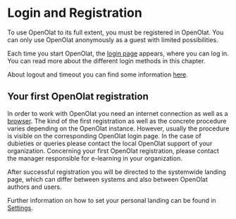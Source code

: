 # Login and Registration

To use OpenOlat to its full extent, you must be registered in OpenOlat. You can only use OpenOlat anonymously as a guest with limited possibilities. 

Each time you start OpenOlat, the [login page](Login_Page.md) appears, where you can log in. You can read more about the different login methods in this chapter.

About logout and timeout you can find some information [here](../basic_concepts/Session_Timeout_and_Logout.md).



## Your first OpenOlat registration

In order to work with OpenOlat you need an internet connection as well as a
[browser](Login_Page.md#LoginPage-login_browsercheck). The kind of the first
registration as well as the concrete procedure varies depending on the
OpenOlat instance. However, usually the procedure is visible on the
corresponding OpenOlat login page. In the case of dubieties or queries please
contact the local OpenOlat support of your organization. Concerning your first
OpenOlat registration, please contact the manager responsible for e-learning
in your organization.

After successful registration you will be directed to the systemwide landing
page, which can differ between systems and also between OpenOlat authors and
users. 

Further information on how to set your personal landing can be found in
[Settings](../personal_menu/Configuration.md#general).
